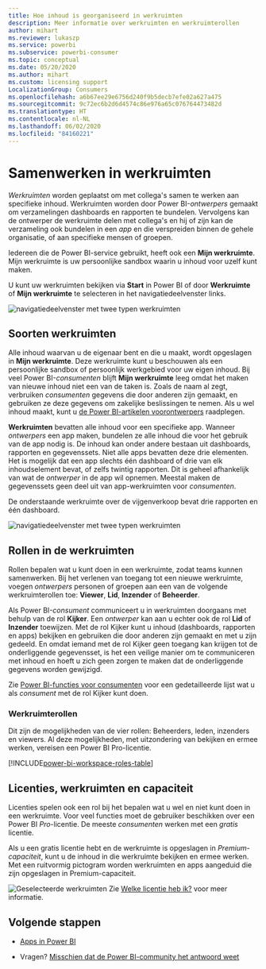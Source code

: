 ```yaml
---
title: Hoe inhoud is georganiseerd in werkruimten
description: Meer informatie over werkruimten en werkruimterollen
author: mihart
ms.reviewer: lukaszp
ms.service: powerbi
ms.subservice: powerbi-consumer
ms.topic: conceptual
ms.date: 05/20/2020
ms.author: mihart
ms.custom: licensing support
LocalizationGroup: Consumers
ms.openlocfilehash: a6b67ee29e6756d240f9b5decb7efe02a627a475
ms.sourcegitcommit: 9c72ec6b2d6d4574c86e976a65c076764473482d
ms.translationtype: HT
ms.contentlocale: nl-NL
ms.lasthandoff: 06/02/2020
ms.locfileid: "84160221"
---
```

# <a name="collaborate-in-workspaces"></a>Samenwerken in werkruimten

 *Werkruimten* worden geplaatst om met collega's samen te werken aan specifieke inhoud. Werkruimten worden door Power BI-*ontwerpers* gemaakt om verzamelingen dashboards en rapporten te bundelen. Vervolgens kan de ontwerper de werkruimte delen met collega's en hij of zijn kan de verzameling ook bundelen in een *app* en die verspreiden binnen de gehele organisatie, of aan specifieke mensen of groepen. 

 Iedereen die de Power BI-service gebruikt, heeft ook een **Mijn werkruimte**.  Mijn werkruimte is uw persoonlijke sandbox waarin u inhoud voor uzelf kunt maken.

 U kunt uw werkruimten bekijken via **Start** in Power BI of door **Werkruimte** of **Mijn werkruimte** te selecteren in het navigatiedeelvenster links.

 ![navigatiedeelvenster met twee typen werkruimten](media/end-user-workspaces/power-bi-home.png)

## <a name="types-of-workspaces"></a>Soorten werkruimten
Alle inhoud waarvan u de eigenaar bent en die u maakt, wordt opgeslagen in **Mijn werkruimte**. Deze werkruimte kunt u beschouwen als een persoonlijke sandbox of persoonlijk werkgebied voor uw eigen inhoud. Bij veel Power BI-*consumenten* blijft **Mijn werkruimte** leeg omdat het maken van nieuwe inhoud niet een van de taken is. Zoals de naam al zegt, verbruiken *consumenten* gegevens die door anderen zijn gemaakt, en gebruiken ze deze gegevens om zakelijke beslissingen te nemen. Als u wel inhoud maakt, kunt u [de Power BI-artikelen voorontwerpers](../create-reports/index.yml) raadplegen.

**Werkruimten** bevatten alle inhoud voor een specifieke app. Wanneer *ontwerpers* een app maken, bundelen ze alle inhoud die voor het gebruik van de app nodig is. De inhoud kan onder andere bestaan uit dashboards, rapporten en gegevenssets. Niet alle apps bevatten deze drie elementen. Het is mogelijk dat een app slechts één dashboard of drie van elk inhoudselement bevat, of zelfs twintig rapporten. Dit is geheel afhankelijk van wat de *ontwerper* in de app wil opnemen. Meestal maken de gegevenssets geen deel uit van app-werkruimten voor *consumenten*.

De onderstaande werkruimte over de vijgenverkoop bevat drie rapporten en één dashboard. 

![navigatiedeelvenster met twee typen werkruimten](media/end-user-workspaces/power-bi-app-workspace.png)

## <a name="roles-in-the-workspaces"></a>Rollen in de werkruimten

Rollen bepalen wat u kunt doen in een werkruimte, zodat teams kunnen samenwerken.  Bij het verlenen van toegang tot een nieuwe werkruimte, voegen *ontwerpers* personen of groepen aan een van de volgende werkruimterollen toe: **Viewer**, **Lid**, **Inzender** of **Beheerder**. 


Als Power BI-*consument* communiceert u in werkruimten doorgaans met behulp van de rol **Kijker**. Een *ontwerper* kan aan u echter ook de rol **Lid** of **Inzender** toewijzen. Met de rol Kijker kunt u inhoud (dashboards, rapporten en apps) bekijken en gebruiken die door anderen zijn gemaakt en met u zijn gedeeld. En omdat iemand met de rol Kijker geen toegang kan krijgen tot de onderliggende gegevensset, is het een veilige manier om te communiceren met inhoud en hoeft u zich geen zorgen te maken dat de onderliggende gegevens worden gewijzigd.


Zie [Power BI-functies voor consumenten](end-user-features.md) voor een gedetailleerde lijst wat u als *consument* met de rol Kijker kunt doen.


### <a name="workspace-roles"></a>Werkruimterollen

Dit zijn de mogelijkheden van de vier rollen: Beheerders, leden, inzenders en viewers. Al deze mogelijkheden, met uitzondering van bekijken en ermee werken, vereisen een Power BI Pro-licentie.

[!INCLUDE[power-bi-workspace-roles-table](../includes/power-bi-workspace-roles-table.md)]

## <a name="licensing-workspaces-and-capacity"></a>Licenties, werkruimten en capaciteit
Licenties spelen ook een rol bij het bepalen wat u wel en niet kunt doen in een werkruimte. Voor veel functies moet de gebruiker beschikken over een Power BI *Pro*-licentie. De meeste *consumenten* werken met een *gratis* licentie. 

Als u een gratis licentie hebt en de werkruimte is opgeslagen in *Premium-capaciteit*, kunt u de inhoud in die werkruimte bekijken en ermee werken. Met een ruitvormig pictogram worden werkruimten en apps aangeduid die zijn opgeslagen in Premium-capaciteit.

![Geselecteerde werkruimten](media/end-user-workspaces/power-bi-diamond.png) Zie [Welke licentie heb ik?](end-user-license.md) voor meer informatie.



## <a name="next-steps"></a>Volgende stappen
* [Apps in Power BI](end-user-apps.md)    

* Vragen? [Misschien dat de Power BI-community het antwoord weet](https://community.powerbi.com/)

